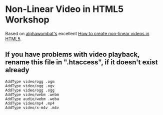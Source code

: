 Non-Linear Video in HTML5 Workshop
==================================

Based on [alphawombat's](https://github.com/alphawombat?tab=repositories) excellent [How to create non-linear videos in HTML5](http://filmicweb.org/hypervideo-web/create-non-linear-video-html5/).

## If you have problems with video playback, rename this file in ".htaccess", if it doesn't exist already

    AddType video/ogg .ogm 
    AddType video/ogg .ogv 
    AddType video/ogg .ogg 
    AddType video/webm .webm 
    AddType audio/webm .weba
    AddType video/mp4 .mp4 
    AddType video/x-m4v .m4v